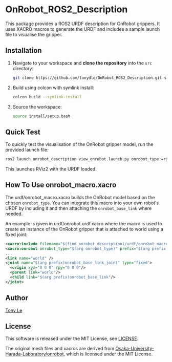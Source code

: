 # OnRobot_ROS2_Description

This package provides a ROS2 URDF description for OnRobot grippers. It uses XACRO macros to generate the URDF and includes a sample launch file to visualise the gripper.

## Installation

1. Navigate to your workspace and **clone the repository** into the `src` directory:

   ```sh
   git clone https://github.com/tonydle/OnRobot_ROS2_Description.git src/onrobot_description
   ```
2. Build using colcon with symlink install:

   ```sh
   colcon build --symlink-install
   ```
3. Source the workspace:

   ```sh
   source install/setup.bash
   ```

## Quick Test
To quickly test the visualisation of the OnRobot gripper model, run the provided launch file:
```sh
ros2 launch onrobot_description view_onrobot.launch.py onrobot_type:=rg2
``` 
This launches RViz2 with the URDF loaded.

## How To Use onrobot_macro.xacro
The urdf/onrobot_macro.xacro builds the OnRobot model based on the chosen `onrobot_type`. You can integrate this macro into your own robot's URDF by including it and then attaching the `onrobot_base_link` where needed.

An example is given in urdf/onrobot.urdf.xacro where the macro is used to create an instance of the OnRobot gripper that is attached to world using a fixed joint:

```xml
<xacro:include filename="$(find onrobot_description)/urdf/onrobot_macro.xacro"/>
<xacro:onrobot onrobot_type="$(arg onrobot_type)" prefix="$(arg prefix)"/>
...
<link name="world" />
<joint name="$(arg prefix)onrobot_base_link_joint" type="fixed">
  <origin xyz="0 0 0" rpy="0 0 0"/>
  <parent link="world"/>
  <child link="$(arg prefix)onrobot_base_link"/>
</joint>
```

## Author
[Tony Le](https://github.com/tonydle)

## License
This software is released under the MIT License, see [LICENSE](./LICENSE).

The original mesh files and xacros are derived from [Osaka-University-Harada-Laboratory/onrobot](https://github.com/Osaka-University-Harada-Laboratory/onrobot), which is licensed under the MIT License.